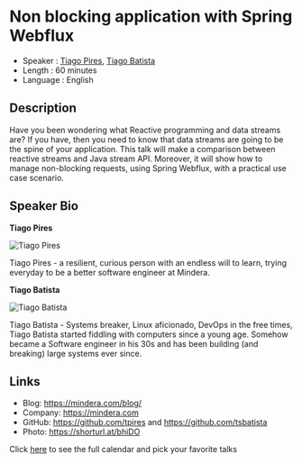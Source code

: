 Non blocking application with Spring Webflux
=================================================

* Speaker   : [Tiago Pires](https://pixels.camp/tpires), [Tiago Batista](https://pixels.camp/tsbatista)
* Length    : 60 minutes
* Language  : English

Description
-----------

Have you been wondering what Reactive programming and data streams are? If you have, then you need to know that data streams are going to be the spine of your application. This talk will make a comparison between reactive streams and Java stream API. Moreover, it will show how to manage non-blocking requests, using Spring Webflux, with a practical use case scenario.

Speaker Bio
-----------

**Tiago Pires**

![Tiago Pires](https://avatars1.githubusercontent.com/u/1906333?v=4)

Tiago Pires - a resilient, curious person with an endless will to learn, trying everyday to be a better software engineer at Mindera.

**Tiago Batista**

![Tiago Batista](https://raw.githubusercontent.com/PixelsCamp/talks/master/img/tiago_batista.jpg)

Tiago Batista - Systems breaker, Linux aficionado, DevOps in the free times, Tiago Batista started fiddling with computers since a young age.  Somehow became a Software engineer in his 30s and has been building (and breaking) large systems ever since.

Links
-----

* Blog: https://mindera.com/blog/
* Company: https://mindera.com
* GitHub: https://github.com/tpires and https://github.com/tsbatista
* Photo: https://shorturl.at/bhiDO

Click [here][1] to see the full calendar and pick your favorite talks

[1]: https://pixels.camp/schedule/
